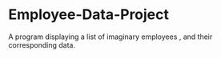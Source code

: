 # Employee-Data-Project
A program displaying a list of imaginary employees , and their corresponding data.
